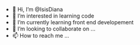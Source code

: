- 👋 Hi, I’m @IsisDiana
- 👀 I’m interested in learning code 
- 🌱 I’m currently learning front end developement 
- 💞️ I’m looking to collaborate on ...
- 📫 How to reach me ...

<!---
IsisDiana/IsisDiana is a ✨ special ✨ repository because its `README.md` (this file) appears on your GitHub profile.
You can click the Preview link to take a look at your changes.
--->
